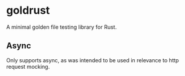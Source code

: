 # goldrust

A minimal golden file testing library for Rust.

## Async

Only supports async, as was intended to be used in relevance to http request mocking.
